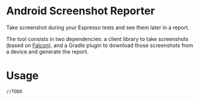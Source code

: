 # Android Screenshot Reporter

Take screenshot during your Espresso tests and see them later in a report.

The tool consists in two dependencies: a client library to take screenshots (based on [Falcon](https://github.com/jraska/Falcon)),
and a Gradle plugin to download those screenshots from a device and generate the report.

# Usage

```
//TODO
```